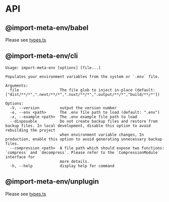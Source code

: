 # API

## @import-meta-env/babel

Please see [types.ts](https://github.com/iendeavor/import-meta-env/blob/main/packages/babel/src/types.ts)

## @import-meta-env/cli

```
Usage: import-meta-env [options] [file...]

Populates your environment variables from the system or `.env` file.

Arguments:
  file                  The file glob to inject in-place (default: ["dist/**/*",".next/**/*",".nuxt/**/*",".output/**/*","build/**/*"])

Options:
  -V, --version         output the version number
  -e, --env <path>      The .env file path to load (default: ".env")
  -x, --example <path>  The .env example file path to load
  --disposable          Do not create backup files and restore from backup files. In local development, disable this option to avoid rebuilding the project
                        when environment variable changes, In production, enable this option to avoid generating unnecessary backup files.
  --compression <path>  A file path which should expose two functions: `compress` and `decompress`. Please refer to the `CompressionModule` interface for
                        more details.
  -h, --help            display help for command
```

## @import-meta-env/unplugin

Please see [types.ts](https://github.com/iendeavor/import-meta-env/blob/main/packages/unplugin/src/types.ts)
